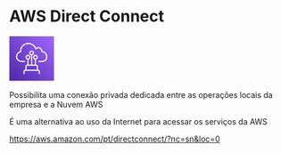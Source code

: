 # AWS Direct Connect

![AWS Direct Connect](../images/svg/network_content-delivery/directconnect.svg)

Possibilita uma conexão privada dedicada entre as operações locais da empresa e a Nuvem AWS

É uma alternativa ao uso da Internet para acessar os serviços da AWS

<https://aws.amazon.com/pt/directconnect/?nc=sn&loc=0>
